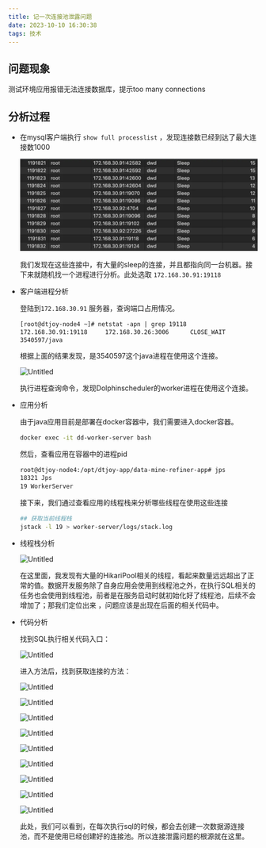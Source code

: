 ```yaml
---
title: 记一次连接池泄露问题
date: 2023-10-10 16:30:38
tags: 技术
---
```


## 问题现象

测试环境应用报错无法连接数据库，提示too many connections

## 分析过程

- 在mysql客户端执行 `show full processlist` ，发现连接数已经到达了最大连接数1000
    
    ![连接信息](/source/images/Untitled.webp)
    
    我们发现在这些连接中，有大量的sleep的连接，并且都指向同一台机器。接下来就随机找一个进程进行分析。此处选取 `172.168.30.91:19118`
    
- 客户端进程分析
    
    登陆到`172.168.30.91` 服务器，查询端口占用情况。
    
    ```
    [root@dtjoy-node4 ~]# netstat -apn | grep 19118
    172.168.30.91:19118     172.168.30.26:3006      CLOSE_WAIT  3540597/java        
    ```
    
    根据上面的结果发现，是3540597这个java进程在使用这个连接。
    
    ![Untitled](https://prod-files-secure.s3.us-west-2.amazonaws.com/3b9796b5-c447-43a1-a70c-e22d28fd4fb6/491c6805-f90f-4289-a6d1-1b3678e28528/Untitled.png)
    
    执行进程查询命令，发现Dolphinscheduler的worker进程在使用这个连接。
    
- 应用分析
    
    由于java应用目前是部署在docker容器中，我们需要进入docker容器。
    
    ```bash
    docker exec -it dd-worker-server bash
    ```
    
    然后，查看应用在容器中的进程pid
    
    ```bash
    root@dtjoy-node4:/opt/dtjoy-app/data-mine-refiner-app# jps
    18321 Jps
    19 WorkerServer
    ```
    
    接下来，我们通过查看应用的线程栈来分析哪些线程在使用这些连接
    
    ```bash
    ## 获取当前线程栈
    jstack -l 19 > worker-server/logs/stack.log
    ```
    
- 线程栈分析
    
    ![Untitled](https://prod-files-secure.s3.us-west-2.amazonaws.com/3b9796b5-c447-43a1-a70c-e22d28fd4fb6/4e5b818a-a25a-4bca-9bb5-7e8a68baf7d0/Untitled.png)
    
    在这里面，我发现有大量的HikariPool相关的线程，看起来数量远远超出了正常的值。数据开发服务除了自身应用会使用到线程池之外，在执行SQL相关的任务也会使用到线程池，前者是在服务启动时就初始化好了线程池，后续不会增加了；那我们定位出来 ，问题应该是出现在后面的相关代码中。
    
- 代码分析
    
    找到SQL执行相关代码入口：
    
    ![Untitled](https://prod-files-secure.s3.us-west-2.amazonaws.com/3b9796b5-c447-43a1-a70c-e22d28fd4fb6/bdeec19d-bfbb-41b3-b5cd-1570ba58aa30/Untitled.png)
    
    进入方法后，找到获取连接的方法：
    
    ![Untitled](https://prod-files-secure.s3.us-west-2.amazonaws.com/3b9796b5-c447-43a1-a70c-e22d28fd4fb6/75fccdb2-93da-445a-b24f-71f327acab71/Untitled.png)
    
    ![Untitled](https://prod-files-secure.s3.us-west-2.amazonaws.com/3b9796b5-c447-43a1-a70c-e22d28fd4fb6/e0e0b953-e112-485b-a0f8-9e30b17b82f4/Untitled.png)
    
    ![Untitled](https://prod-files-secure.s3.us-west-2.amazonaws.com/3b9796b5-c447-43a1-a70c-e22d28fd4fb6/76562bdb-353e-48f0-9531-cfd57b8858b5/Untitled.png)
    
    ![Untitled](https://prod-files-secure.s3.us-west-2.amazonaws.com/3b9796b5-c447-43a1-a70c-e22d28fd4fb6/94912474-fef0-4b71-90ff-109c2da86e57/Untitled.png)
    
    ![Untitled](https://prod-files-secure.s3.us-west-2.amazonaws.com/3b9796b5-c447-43a1-a70c-e22d28fd4fb6/5a5ccfa8-b48f-4713-a4ef-ff676fb7c5a9/Untitled.png)
    
    ![Untitled](https://prod-files-secure.s3.us-west-2.amazonaws.com/3b9796b5-c447-43a1-a70c-e22d28fd4fb6/23f0c114-4370-4ede-99c7-6f2044e197a9/Untitled.png)
    
    ![Untitled](https://prod-files-secure.s3.us-west-2.amazonaws.com/3b9796b5-c447-43a1-a70c-e22d28fd4fb6/32a158b3-a60e-497e-8035-9ea768a2bd83/Untitled.png)
    
    ![Untitled](https://prod-files-secure.s3.us-west-2.amazonaws.com/3b9796b5-c447-43a1-a70c-e22d28fd4fb6/9be148e6-3d5c-4d36-8f4e-40b7bf447a4c/Untitled.png)
    
    ![Untitled](https://prod-files-secure.s3.us-west-2.amazonaws.com/3b9796b5-c447-43a1-a70c-e22d28fd4fb6/d8326c18-b3a4-4a34-8bdc-68366f8d099d/Untitled.png)
    
    此处，我们可以看到，在每次执行sql的时候，都会去创建一次数据源连接池，而不是使用已经创建好的连接池。所以连接泄露问题的根源就在这里。